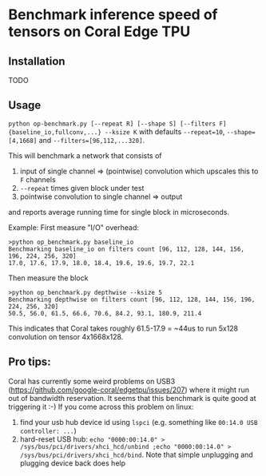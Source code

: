 # Benchmark inference speed of tensors on Coral Edge TPU

## Installation
TODO

## Usage

`python op-benchmark.py [--repeat R] [--shape S] [--filters F] {baseline_io,fullconv,...} --ksize K`
with defaults `--repeat=10`, `--shape=[4,1668]` and `--filters=[96,112,...320]`.

This will benchmark a network that consists of
1) input of single channel => (pointwise) convolution which upscales this to `F` channels
2) `--repeat` times given block under test
3) pointwise convolution to single channel => output

and reports average running time for single block in microseconds.

Example:
First measure "I/O" overhead:
```
>python op_benchmark.py baseline_io
Benchmarking baseline_io on filters count [96, 112, 128, 144, 156, 196, 224, 256, 320]
17.0, 17.6, 17.9, 18.0, 18.4, 19.6, 19.6, 19.7, 22.1
```

Then measure the block
```
>python op_benchmark.py depthwise --ksize 5
Benchmarking depthwise on filters count [96, 112, 128, 144, 156, 196, 224, 256, 320]
50.5, 56.0, 61.5, 66.6, 70.6, 84.2, 93.1, 180.9, 211.4
```

This indicates that Coral takes roughly 61.5-17.9 = ~44us to run 5x128 convolution on tensor 4x1668x128.

## Pro tips:
Coral has currently some weird problems on USB3 (https://github.com/google-coral/edgetpu/issues/207) where it might run out of bandwidth reservation. 
It seems that this benchmark is quite good at triggering it :-)
If you come across this problem on linux:
1) find your usb hub device id using `lspci` (e.g. something like `00:14.0 USB controller: ...`)
2) hard-reset USB hub: `echo "0000:00:14.0" > /sys/bus/pci/drivers/xhci_hcd/unbind ;echo "0000:00:14.0" > /sys/bus/pci/drivers/xhci_hcd/bind`. Note that simple unplugging and plugging device back does help
